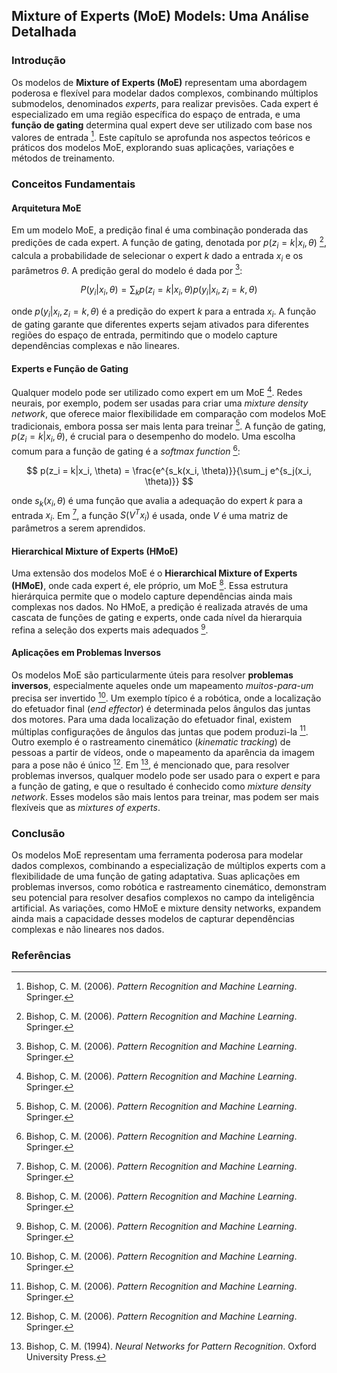 ## Mixture of Experts (MoE) Models: Uma Análise Detalhada

### Introdução
Os modelos de **Mixture of Experts (MoE)** representam uma abordagem poderosa e flexível para modelar dados complexos, combinando múltiplos submodelos, denominados *experts*, para realizar previsões. Cada expert é especializado em uma região específica do espaço de entrada, e uma **função de gating** determina qual expert deve ser utilizado com base nos valores de entrada [^6]. Este capítulo se aprofunda nos aspectos teóricos e práticos dos modelos MoE, explorando suas aplicações, variações e métodos de treinamento.

### Conceitos Fundamentais
#### Arquitetura MoE
Em um modelo MoE, a predição final é uma combinação ponderada das predições de cada expert. A função de gating, denotada por $p(z_i = k|x_i, \theta)$ [^6], calcula a probabilidade de selecionar o expert *k* dado a entrada $x_i$ e os parâmetros $\theta$. A predição geral do modelo é dada por [^6]:

$$
P(y_i|x_i, \theta) = \sum_k p(z_i = k|x_i, \theta)p(y_i|x_i, z_i = k, \theta)
$$

onde $p(y_i|x_i, z_i = k, \theta)$ é a predição do expert *k* para a entrada $x_i$. A função de gating garante que diferentes experts sejam ativados para diferentes regiões do espaço de entrada, permitindo que o modelo capture dependências complexas e não lineares.

#### Experts e Função de Gating
Qualquer modelo pode ser utilizado como expert em um MoE [^6]. Redes neurais, por exemplo, podem ser usadas para criar uma *mixture density network*, que oferece maior flexibilidade em comparação com modelos MoE tradicionais, embora possa ser mais lenta para treinar [^6]. A função de gating, $p(z_i = k|x_i, \theta)$, é crucial para o desempenho do modelo. Uma escolha comum para a função de gating é a *softmax function* [^6]:

$$
p(z_i = k|x_i, \theta) = \frac{e^{s_k(x_i, \theta)}}{\sum_j e^{s_j(x_i, \theta)}}
$$

onde $s_k(x_i, \theta)$ é uma função que avalia a adequação do expert *k* para a entrada $x_i$. Em [^6], a função $S(V^T x_i)$ é usada, onde $V$ é uma matriz de parâmetros a serem aprendidos.

#### Hierarchical Mixture of Experts (HMoE)
Uma extensão dos modelos MoE é o **Hierarchical Mixture of Experts (HMoE)**, onde cada expert é, ele próprio, um MoE [^6]. Essa estrutura hierárquica permite que o modelo capture dependências ainda mais complexas nos dados. No HMoE, a predição é realizada através de uma cascata de funções de gating e experts, onde cada nível da hierarquia refina a seleção dos experts mais adequados [^6].

#### Aplicações em Problemas Inversos
Os modelos MoE são particularmente úteis para resolver **problemas inversos**, especialmente aqueles onde um mapeamento *muitos-para-um* precisa ser invertido [^6]. Um exemplo típico é a robótica, onde a localização do efetuador final (*end effector*) é determinada pelos ângulos das juntas dos motores. Para uma dada localização do efetuador final, existem múltiplas configurações de ângulos das juntas que podem produzi-la [^6]. Outro exemplo é o rastreamento cinemático (*kinematic tracking*) de pessoas a partir de vídeos, onde o mapeamento da aparência da imagem para a pose não é único [^6].
Em [^8], é mencionado que, para resolver problemas inversos, qualquer modelo pode ser usado para o expert e para a função de gating, e que o resultado é conhecido como *mixture density network*. Esses modelos são mais lentos para treinar, mas podem ser mais flexíveis que as *mixtures of experts*.

### Conclusão
Os modelos MoE representam uma ferramenta poderosa para modelar dados complexos, combinando a especialização de múltiplos experts com a flexibilidade de uma função de gating adaptativa. Suas aplicações em problemas inversos, como robótica e rastreamento cinemático, demonstram seu potencial para resolver desafios complexos no campo da inteligência artificial. As variações, como HMoE e mixture density networks, expandem ainda mais a capacidade desses modelos de capturar dependências complexas e não lineares nos dados.

### Referências
[^6]: Bishop, C. M. (2006). *Pattern Recognition and Machine Learning*. Springer.
[^8]: Bishop, C. M. (1994). *Neural Networks for Pattern Recognition*. Oxford University Press.

<!-- END -->